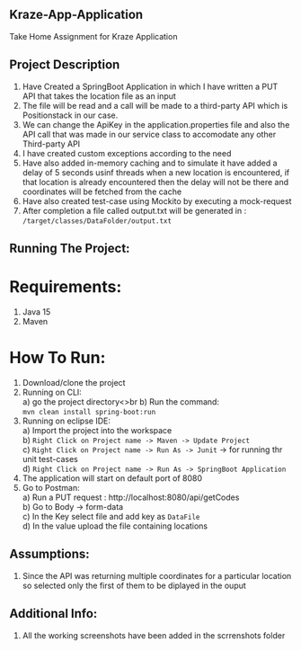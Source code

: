 ## Kraze-App-Application
Take Home Assignment for Kraze Application


## Project Description

1) Have Created a SpringBoot Application in which I have written a PUT API that takes the location file as an input
2) The file will be read and a call will be made to a third-party API which is Positionstack in our case.
3) We can change the ApiKey in the application.properties file and also the API call that was made in our service class to accomodate any other
Third-party API
4) I have created custom exceptions according to the need
5) Have also added in-memory caching and to simulate it have added a delay of 5 seconds usinf threads when a new location is encountered, if that location
is already encountered then the delay will not be there and coordinates will be fetched from the cache
6) Have also created test-case using Mockito by executing a mock-request
7) After completion a file called output.txt will be generated in : ``` /target/classes/DataFolder/output.txt ```


## Running The Project:

# Requirements:
1) Java 15
2) Maven

# How To Run:
1) Download/clone the project
2) Running on CLI:<br>
  a) go the project directory<>br
  b) Run the command:<br>
    ```mvn clean install spring-boot:run```<br>
3) Running on eclipse IDE:<br>
  a) Import the project into the workspace<br>
  b) ``` Right Click on Project name -> Maven -> Update Project ```<br>
  c) ``` Right Click on Project name -> Run As -> Junit ``` -> for running thr unit test-cases<br>
  d) ``` Right Click on Project name -> Run As -> SpringBoot Application ```<br>
4) The application will start on default port of 8080<br>
5) Go to Postman:<br>
  a) Run a PUT request : http://localhost:8080/api/getCodes<br>
  b) Go to Body -> form-data<br>
  c) In the Key select file and add key as ``` DataFile ```<br>
  d) In the value upload the file containing locations<br>
 
 
 ## Assumptions:
 
 1) Since the API was returning multiple coordinates for a particular location so selected only the first of them to be diplayed in the ouput
 
 
## Additional Info:

1) All the working screenshots have been added in the scrrenshots folder
